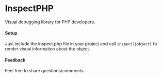 InspectPHP
==========
Visual debugging library for PHP developers.

#### Setup
Just include the inspect.php file in your project and call ```inspect($object)``` to render visual information about the object.

#### Feedback
Feel free to share questions/comments.